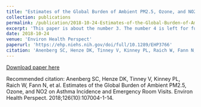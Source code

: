 ```yaml
---
title: "Estimates of the Global Burden of Ambient PM2.5, Ozone, and NO2 on Asthma Incidence and Emergency Room Visits"
collection: publications
permalink: /publication/2018-10-24-Estimates-of-the-Global-Burden-of-Ambient-PM2.5,-Ozone,-and-NO2-on-Asthma-Incidence-and-Emergency-Room-Visits
excerpt: 'This paper is about the number 3. The number 4 is left for future work.'
date: 2018-10-24
venue: 'Environ Health Perspect'
paperurl: 'https://ehp.niehs.nih.gov/doi/full/10.1289/EHP3766'
citation: 'Anenberg SC, Henze DK, Tinney V, Kinney PL, Raich W, Fann N, et al. (2018). &quot;Estimates of the Global Burden of Ambient PM2.5, Ozone, and NO2 on Asthma Incidence and Emergency Room Visits.&quot; <i>Environ Health Perspect</i>. 126(10):107004-1-14.'
---
```


[Download paper here](https://ehp.niehs.nih.gov/doi/full/10.1289/EHP3766)

Recommended citation: Anenberg SC, Henze DK, Tinney V, Kinney PL, Raich W, Fann N, et al. Estimates of the Global Burden of Ambient PM2.5, Ozone, and NO2 on Asthma Incidence and Emergency Room Visits. Environ Health Perspect. 2018;126(10):107004-1-14. 
